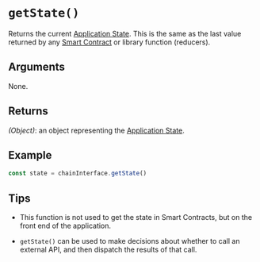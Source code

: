 # `getState()`

Returns the current [Application
State](../key-concepts/README.md#application-state). This is the same as
the last value returned by any [Smart
Contract](../key-concepts/README.md#smart-contracts) or library function
(reducers).


## Arguments

None.


## Returns

*(Object)*: an object representing the [Application
State](../key-concepts/README.md#application-state).


## Example

```js
const state = chainInterface.getState()
```


## Tips

* This function is not used to get the state in Smart Contracts, but on
  the front end of the application.

* `getState()` can be used to make decisions about whether to call an
  external API, and then dispatch the results of that call.
